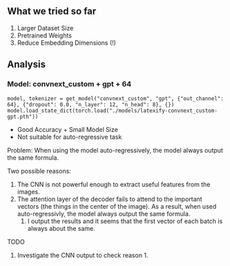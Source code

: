 ## What we tried so far

1. Larger Dataset Size
2. Pretrained Weights
3. Reduce Embedding Dimensions (!)


## Analysis

### Model: convnext_custom + gpt + 64

```
model, tokenizer = get_model("convnext_custom", "gpt", {"out_channel": 64}, {"dropout": 0.0, "n_layer": 12, "n_head": 8}, {})
model.load_state_dict(torch.load("./models/latexify-convnext_custom-gpt.pth"))
```

- Good Accuracy + Small Model Size
- Not suitable for auto-regressive task

Problem: When using the model auto-regressively, the model always output the same formula.

Two possible reasons:
1. The CNN is not powerful enough to extract useful features from the images.
2. The attention layer of the decoder fails to attend to the important vectors (the things in the center of the image). As a result, when used auto-regressivly, the model always output the same formula.
    1. I output the results and it seems that the first vector of each batch is always about the same.

TODO
1. Investigate the CNN output to check reason 1.